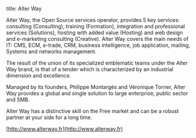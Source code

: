 title: Alter Way

Alter Way, the Open Source services operator, provides 5 key services: consulting (Consulting), training (Formation), integration and professional services (Solutions), hosting with added value (Hosting) and web design and e-marketing consulting (Creative).
Alter Way covers the main needs of IT: CMS, ECM, e-trade, CRM, business intelligence, job application, mailing, Systems and networks management.

The result of the union of its specialized emblematic teams under the Alter Way brand, is that of a tender which is characterized by an industrial dimension and excellence.

Managed by its founders, Philippe Montargès and Véronique Torner, Alter Way provides a global and single solution to large enterprise, public sector and SMB.

Alter Way has a distinctive skill on the Free market and can be a robust partner at your side for a long time.

[http://www.alterway.fr](http://www.alterway.fr)
